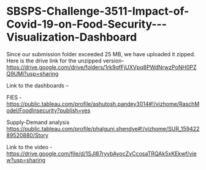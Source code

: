 # SBSPS-Challenge-3511-Impact-of-Covid-19-on-Food-Security---Visualization-Dashboard
Since our submission folder exceeded 25 MB, we have uploaded it zipped. Here is the drive link for the unzipped version-
https://drive.google.com/drive/folders/1rk9qfFjUXVpq8PWdNrwzPoNH0PZQ9UMi?usp=sharing

Link to the dashboards – 

FIES - https://public.tableau.com/profile/ashutosh.pandey3014#!/vizhome/RaschModel/FoodInsecurity?publish=yes

Supply-Demand analysis 
https://public.tableau.com/profile/phalguni.shendye#!/vizhome/SUR_15942289520880/Story


Link to the video -
https://drive.google.com/file/d/1SJl87ryvbAyocZvCcosaTRQAk5xKEkwf/view?usp=sharing


